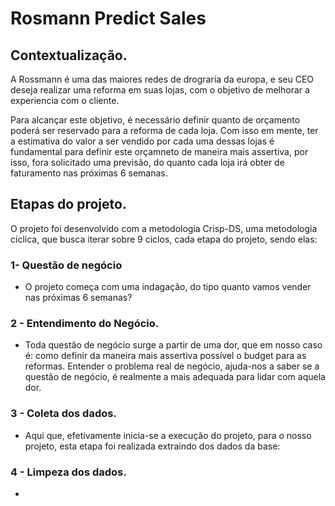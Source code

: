 # Rosmann Predict Sales

## Contextualização. 

A Rossmann é uma das maiores redes de drograria da europa, e seu CEO deseja realizar uma reforma em suas lojas, com o objetivo de melhorar a experiencia com o cliente. 

Para alcançar este objetivo, é necessário definir quanto de orçamento poderá ser reservado para a reforma de cada loja. Com isso em mente, ter a estimativa do valor a ser vendido por cada uma dessas lojas é 
fundamental para definir este orçamneto de maneira mais assertiva, por isso, fora solicitado uma previsão, do quanto cada loja irá obter de faturamento nas próximas 6 semanas. 

## Etapas do projeto. 
O projeto foi desenvolvido com a metodologia Crisp-DS, uma metodologia cíclica, que busca iterar sobre 9 ciclos, cada etapa do projeto, sendo elas: 

 ### 1-  Questão de negócio
  - O projeto começa com uma indagação, do tipo quanto vamos vender nas próximas 6 semanas?

 ### 2 - Entendimento do Negócio. 
   - Toda questão de negócio surge a partir de uma dor, que em nosso caso é: como definir
da maneira mais assertiva possível o budget para as reformas. Entender o problema real de negócio, ajuda-nos a saber se a questão de negócio, é realmente a mais adequada para lidar com aquela dor.

### 3 - Coleta dos dados. 
  - Aqui que, efetivamente inicia-se a execução do projeto, para o nosso projeto, esta etapa foi realizada extraindo dos dados da base:

### 4 - Limpeza dos dados.
  - 
